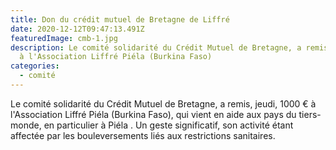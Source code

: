 ```yaml
---
title: Don du crédit mutuel de Bretagne de Liffré
date: 2020-12-12T09:47:13.491Z
featuredImage: cmb-1.jpg
description: Le comité solidarité du Crédit Mutuel de Bretagne, a remis 1 000 €
  à l'Association Liffré Piéla (Burkina Faso)
categories:
  - comité
---
```

Le comité solidarité du Crédit Mutuel de Bretagne, a remis, jeudi, 1000 € à l'Association Liffré Piéla (Burkina Faso), qui vient en aide aux pays du tiers-monde, en particulier à Piéla . Un geste significatif, son activité étant affectée par les bouleversements liés aux restrictions sanitaires.